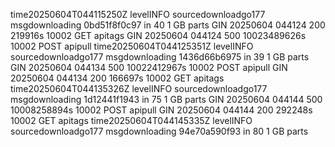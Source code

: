 time20250604T044115250Z levelINFO sourcedownloadgo177 msgdownloading 0bd51f8f0c97 in 40 1 GB parts
GIN 20250604  044124  200  219916s  10002  GET apitags
GIN 20250604  044124  500  10023489626s  10002  POST apipull
time20250604T044125351Z levelINFO sourcedownloadgo177 msgdownloading 1436d66b6975 in 39 1 GB parts
GIN 20250604  044134  500  10022412967s  10002  POST apipull
GIN 20250604  044134  200  166697s  10002  GET apitags
time20250604T044135326Z levelINFO sourcedownloadgo177 msgdownloading 1d12441f1943 in 75 1 GB parts
GIN 20250604  044144  500  10008258894s  10002  POST apipull
GIN 20250604  044144  200  292248s  10002  GET apitags
time20250604T044145335Z levelINFO sourcedownloadgo177 msgdownloading 94e70a590f93 in 80 1 GB parts